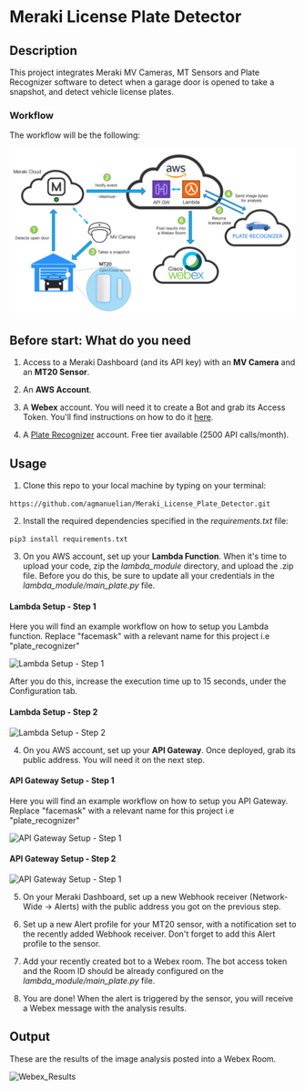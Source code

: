 # Meraki License Plate Detector

## Description

This project integrates Meraki MV Cameras, MT Sensors and Plate Recognizer software to detect when a garage door is opened to take a snapshot, and detect vehicle license plates.

### Workflow

The workflow will be the following:

![Alt text](imgs/workflow_plate.png "License Plate Detector - Workflow")

## Before start: What do you need

1. Access to a Meraki Dashboard (and its API key) with an **MV Camera** and an **MT20 Sensor**.

2. An **AWS Account**.

3. A **Webex** account. You will need it to create a Bot and grab its Access Token. You'll find instructions on how to do it [here](https://developer.webex.com/docs/bots#creating-a-webex-bot).

4. A [Plate Recognizer](https://platerecognizer.com/) account. Free tier available (2500 API calls/month).

## Usage

1. Clone this repo to your local machine by typing on your terminal:

```https://github.com/agmanuelian/Meraki_License_Plate_Detector.git```

2. Install the required dependencies specified in the _requirements.txt_ file:

```pip3 install requirements.txt```

3. On you AWS account, set up your **Lambda Function**. When it's time to upload your code, zip the *lambda_module* directory, and upload the .zip file. Before you do this, be sure to update all your credentials in the *lambda_module/main_plate.py* file.

#### Lambda Setup - Step 1

Here you will find an example workflow on how to setup you Lambda function. Replace "facemask" with a relevant name for this project i.e "plate_recognizer"

![Lambda Setup - Step 1](imgs/lambda1.gif "Lambda Setup - Step 1")

After you do this, increase the execution time up to 15 seconds, under the Configuration tab.

#### Lambda Setup - Step 2

![Lambda Setup - Step 2](imgs/lambda2.gif "Lambda Setup - Step 1")

4. On you AWS account, set up your **API Gateway**. Once deployed, grab its public address. You will need it on the next step.

#### API Gateway Setup - Step 1

Here you will find an example workflow on how to setup you API Gateway. Replace "facemask" with a relevant name for this project i.e "plate_recognizer"

![API Gateway Setup - Step 1](imgs/apigw1.gif "API Gateway Setup - Step 1")

#### API Gateway Setup - Step 2

![API Gateway Setup - Step 1](imgs/apigw2.gif "API Gateway Setup - Step 2")

5. On your Meraki Dashboard, set up a new Webhook receiver (Network-Wide -> Alerts) with the public address you got on the previous step.

6. Set up a new Alert profile for your MT20 sensor, with a notification set to the recently added Webhook receiver. Don't forget to add this Alert profile to the sensor.

7. Add your recently created bot to a Webex room. The bot access token and the Room ID should be already configured on the *lambda_module/main_plate.py* file.

8. You are done! When the alert is triggered by the sensor, you will receive a Webex message with the analysis results.

## Output

These are the results of the image analysis posted into a Webex Room.

![Webex_Results](imgs/webex_plate.png "Results posted into a Webex Room")
